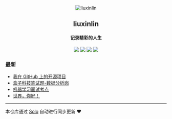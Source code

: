 <p align="center"><img alt="liuxinlin" src="https://static.b3log.org/images/brand/solo-32.png"></p><h2 align="center">
liuxinlin
</h2>

<h4 align="center">记录精彩的人生</h4>
<p align="center"><a title="liuxinlin" target="_blank" href="https://github.com/jthon151/solo-blog"><img src="https://img.shields.io/github/last-commit/jthon151/solo-blog.svg?style=flat-square&color=FF9900"></a>
<a title="GitHub repo size in bytes" target="_blank" href="https://github.com/jthon151/solo-blog"><img src="https://img.shields.io/github/repo-size/jthon151/solo-blog.svg?style=flat-square"></a>
<a title="Solo Version" target="_blank" href="https://github.com/b3log/solo/releases"><img src="https://img.shields.io/badge/solo-3.6.5-f1e05a.svg?style=flat-square&color=blueviolet"></a>
<a title="Hits" target="_blank" href="https://github.com/b3log/hits"><img src="https://hits.b3log.org/jthon151/solo-blog.svg"></a></p>

### 最新

* [我在 GitHub 上的开源项目](https://www.liuxinlin.top/my-github-repos)
* [盒子科技笔试题-数据分析岗](https://www.liuxinlin.top/articles/2019/10/09/1570624988503.html)
* [机器学习面试考点](https://www.liuxinlin.top/articles/2019/10/08/1570541737111.html)
* [世界，你好！](https://www.liuxinlin.top/hello)



---

本仓库通过 [Solo](https://github.com/b3log/solo) 自动进行同步更新 ❤️ 